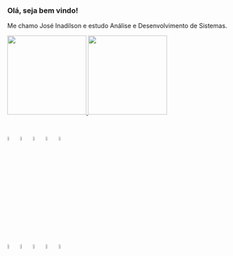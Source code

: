 ### Olá, seja bem vindo!

Me chamo José Inadilson e estudo Análise e Desenvolvimento de Sistemas.
<div style="display: inline_block">
  <a href="https://github.com/Junior337">
 <img height="180em" src="https://github-readme-stats-sigma-five.vercel.app/api?username=Junior337&theme=chartreuse-dark&show_icons=true"/>
 <img height="180em" src="https://github-readme-stats.vercel.app/api/top-langs/?username=Junior337&layout=compact&langs_count=7&theme=chartreuse-dark"/>
  </a>
</div> 

##
<div style="display: inline_block"><br>
 <img align="center" height="5%" width="5%" src="https://cdn.jsdelivr.net/gh/devicons/devicon/icons/java/java-original.svg" />    
 <img align="center" height="5%" width="5%" src="https://cdn.jsdelivr.net/gh/devicons/devicon/icons/python/python-original.svg" />  
 <img align="center" height="5%" width="5%" src="https://cdn.jsdelivr.net/gh/devicons/devicon/icons/c/c-original.svg" />
 <img align="center" height="5%" width="5%" src="https://cdn.jsdelivr.net/gh/devicons/devicon/icons/cplusplus/cplusplus-original.svg" />
 <img align="center" height="5%" width="5%" src="https://cdn.jsdelivr.net/gh/devicons/devicon/icons/csharp/csharp-original.svg" />   
</div>

##

<div style="display: inline_block"><br>
 <img height="5%" width="5%" src="https://cdn.jsdelivr.net/gh/devicons/devicon/icons/html5/html5-original.svg" />        
 <img height="5%" width="5%" src="https://cdn.jsdelivr.net/gh/devicons/devicon/icons/css3/css3-original.svg" />
 <img height="5%" width="5%" src="https://cdn.jsdelivr.net/gh/devicons/devicon/icons/javascript/javascript-plain.svg" />
 <img  height="5%" width="5%" src="https://cdn.jsdelivr.net/gh/devicons/devicon/icons/nodejs/nodejs-original.svg"/>         
 <img height="5%" width="5%" src="https://cdn.jsdelivr.net/gh/devicons/devicon/icons/react/react-original.svg" />
</div>


